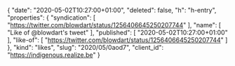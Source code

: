 {
  "date": "2020-05-02T10:27:00+01:00",
  "deleted": false,
  "h": "h-entry",
  "properties": {
    "syndication": [
      "https://twitter.com/blowdart/status/1256406645250207744"
    ],
    "name": [
      "Like of @blowdart's tweet"
    ],
    "published": [
      "2020-05-02T10:27:00+01:00"
    ],
    "like-of": [
      "https://twitter.com/blowdart/status/1256406645250207744"
    ]
  },
  "kind": "likes",
  "slug": "2020/05/0aod7",
  "client_id": "https://indigenous.realize.be"
}
